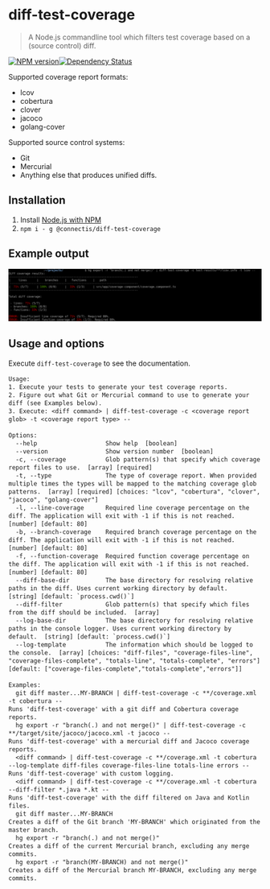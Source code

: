# diff-test-coverage
> A Node.js commandline tool which filters test coverage based on a (source control) diff.

[![NPM version][npm-image]][npm-url][![Dependency Status][depstat-image]][depstat-url]

Supported coverage report formats:
- lcov
- cobertura
- clover
- jacoco
- golang-cover

Supported source control systems:
- Git
- Mercurial
- Anything else that produces unified diffs.

## Installation
1. Install [Node.js with NPM](https://nodejs.org/en/download/)
2. `npm i - g @connectis/diff-test-coverage`

## Example output
![Screenshot](https://raw.githubusercontent.com/Connected-Information-systems/diff-test-coverage/master/screenshots/screenshot.png "Example output")

## Usage and options
Execute `diff-test-coverage` to see the documentation.
```
Usage:
1. Execute your tests to generate your test coverage reports.
2. Figure out what Git or Mercurial command to use to generate your diff (see Examples below).
3. Execute: <diff command> | diff-test-coverage -c <coverage report glob> -t <coverage report type> --

Options:
  --help                   Show help  [boolean]
  --version                Show version number  [boolean]
  -c, --coverage           Glob pattern(s) that specify which coverage report files to use.  [array] [required]
  -t, --type               The type of coverage report. When provided multiple times the types will be mapped to the matching coverage glob patterns.  [array] [required] [choices: "lcov", "cobertura", "clover", "jacoco", "golang-cover"]
  -l, --line-coverage      Required line coverage percentage on the diff. The application will exit with -1 if this is not reached.  [number] [default: 80]
  -b, --branch-coverage    Required branch coverage percentage on the diff. The application will exit with -1 if this is not reached.  [number] [default: 80]
  -f, --function-coverage  Required function coverage percentage on the diff. The application will exit with -1 if this is not reached.  [number] [default: 80]
  --diff-base-dir          The base directory for resolving relative paths in the diff. Uses current working directory by default.  [string] [default: `process.cwd()`]
  --diff-filter            Glob pattern(s) that specify which files from the diff should be included.  [array]
  --log-base-dir           The base directory for resolving relative paths in the console logger. Uses current working directory by default.  [string] [default: `process.cwd()`]
  --log-template           The information which should be logged to the console.  [array] [choices: "diff-files", "coverage-files-line", "coverage-files-complete", "totals-line", "totals-complete", "errors"] [default: ["coverage-files-complete","totals-complete","errors"]]

Examples:
  git diff master...MY-BRANCH | diff-test-coverage -c **/coverage.xml -t cobertura --                                                      Runs 'diff-test-coverage' with a git diff and Cobertura coverage reports.
  hg export -r "branch(.) and not merge()" | diff-test-coverage -c **/target/site/jacoco/jacoco.xml -t jacoco --                           Runs 'diff-test-coverage' with a mercurial diff and Jacoco coverage reports.
  <diff command> | diff-test-coverage -c **/coverage.xml -t cobertura --log-template diff-files coverage-files-line totals-line errors --  Runs 'diff-test-coverage' with custom logging.
  <diff command> | diff-test-coverage -c **/coverage.xml -t cobertura --diff-filter *.java *.kt --                                         Runs 'diff-test-coverage' with the diff filtered on Java and Kotlin files.
  git diff master...MY-BRANCH                                                                                                              Creates a diff of the Git branch 'MY-BRANCH' which originated from the master branch.
  hg export -r "branch(.) and not merge()"                                                                                                 Creates a diff of the current Mercurial branch, excluding any merge commits.
  hg export -r "branch(MY-BRANCH) and not merge()"                                                                                         Creates a diff of the Mercurial branch MY-BRANCH, excluding any merge commits.
```

[npm-url]: https://www.npmjs.org/package/@connectis/diff-test-coverage
[npm-image]: https://badge.fury.io/js/%40connectis%2Fdiff-test-coverage.svg

[depstat-url]: https://david-dm.org/Connected-Information-systems/diff-test-coverage
[depstat-image]: https://david-dm.org/Connected-Information-systems/diff-test-coverage.svg
